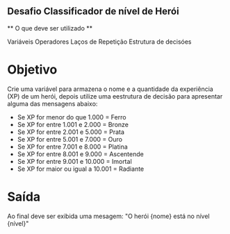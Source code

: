 ## Desafio Classificador de nível de Herói
** O que deve ser utilizado **

Variáveis
Operadores
Laços de Repetição
Estrutura de decisóes

# Objetivo

Crie uma variável para armazena o nome e a quantidade da experiência (XP) de um herói, depois utilize uma eestrutura de decisão para apresentar alguma das mensagens abaixo:

* Se XP for menor do que 1.000 = Ferro
* Se XP for entre 1.001 e 2.000 = Bronze
* Se XP for entre 2.001 e 5.000 = Prata
* Se XP for entre 5.001 e 7.000 = Ouro
* Se XP for entre 7.001 e 8.000 = Platina
* Se XP for entre 8.001 e 9.000 = Ascentende
* Se XP for entre 9.001 e 10.000 = Imortal
* Se XP for maior ou igual a 10.001 = Radiante

# Saída

Ao final deve ser exibida uma mesagem: "O herói {nome} está no nível {nível}"




